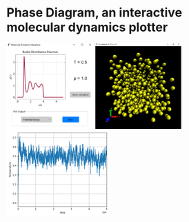 # Phase Diagram, an interactive molecular dynamics plotter

<img src="images/gui_example.png" height="200"/> <img src="images/md_animation.png" height="200"/> <img src="images/md_graph.png" height="200"/>